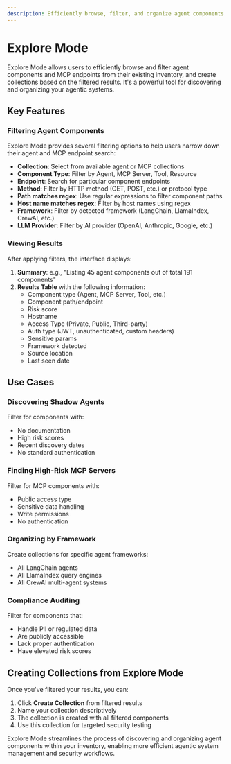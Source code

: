 ```yaml
---
description: Efficiently browse, filter, and organize agent components and MCP endpoints using Explore Mode.
---
```


# Explore Mode

Explore Mode allows users to efficiently browse and filter agent components and MCP endpoints from their existing inventory, and create collections based on the filtered results. It's a powerful tool for discovering and organizing your agentic systems.

## Key Features

### Filtering Agent Components

Explore Mode provides several filtering options to help users narrow down their agent and MCP endpoint search:

- **Collection**: Select from available agent or MCP collections
- **Component Type**: Filter by Agent, MCP Server, Tool, Resource
- **Endpoint**: Search for particular component endpoints
- **Method**: Filter by HTTP method (GET, POST, etc.) or protocol type
- **Path matches regex**: Use regular expressions to filter component paths
- **Host name matches regex**: Filter by host names using regex
- **Framework**: Filter by detected framework (LangChain, LlamaIndex, CrewAI, etc.)
- **LLM Provider**: Filter by AI provider (OpenAI, Anthropic, Google, etc.)

### Viewing Results

After applying filters, the interface displays:

1. **Summary**: e.g., "Listing 45 agent components out of total 191 components"
2. **Results Table** with the following information:
   - Component type (Agent, MCP Server, Tool, etc.)
   - Component path/endpoint
   - Risk score
   - Hostname
   - Access Type (Private, Public, Third-party)
   - Auth type (JWT, unauthenticated, custom headers)
   - Sensitive params
   - Framework detected
   - Source location
   - Last seen date

## Use Cases

### Discovering Shadow Agents

Filter for components with:
- No documentation
- High risk scores
- Recent discovery dates
- No standard authentication

### Finding High-Risk MCP Servers

Filter for MCP components with:
- Public access type
- Sensitive data handling
- Write permissions
- No authentication

### Organizing by Framework

Create collections for specific agent frameworks:
- All LangChain agents
- All LlamaIndex query engines
- All CrewAI multi-agent systems

### Compliance Auditing

Filter for components that:
- Handle PII or regulated data
- Are publicly accessible
- Lack proper authentication
- Have elevated risk scores

## Creating Collections from Explore Mode

Once you've filtered your results, you can:

1. Click **Create Collection** from filtered results
2. Name your collection descriptively
3. The collection is created with all filtered components
4. Use this collection for targeted security testing

Explore Mode streamlines the process of discovering and organizing agent components within your inventory, enabling more efficient agentic system management and security workflows.
